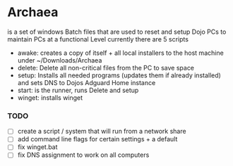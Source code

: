 # Archaea 
is a set of windows Batch files that are used to reset and setup Dojo PCs to maintain PCs at a functional Level currently there are 5 scripts 
- awake: creates a copy of itself + all local installers to the host machine under ~/Downloads/Archaea
- delete: Delete all non-critical files from the PC to save space
- setup: Installs all needed programs (updates them if already installed) and sets DNS to Dojos Adguard Home instance
- start: is the runner, runs Delete and setup
- winget: installs winget

### TODO
- [ ] create a script / system that will run from a network share
- [ ] add command line flags for certain settings + a default
- [ ] fix winget.bat
- [ ] fix DNS assignment to work on all computers
